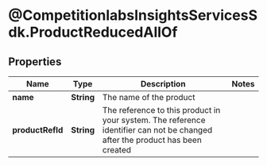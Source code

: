 # @CompetitionlabsInsightsServicesSdk.ProductReducedAllOf

## Properties

Name | Type | Description | Notes
------------ | ------------- | ------------- | -------------
**name** | **String** | The name of the product | 
**productRefId** | **String** | The reference to this product in your system. The reference identifier can not be changed after the product has been created | 


